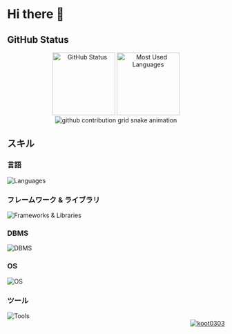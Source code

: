 <h1>Hi there 👋</h1>

<div>
    <h2>GitHub Status</h2>
        <p align="center">
            <img height="145px" src="https://github-profile-summary-cards.vercel.app/api/cards/profile-details?username=koot0303&theme=dark" alt="GitHub Status">
            <img height="145px" src="https://github-readme-stats.vercel.app/api/top-langs/?username=koot0303&layout=compact&theme=dark" alt="Most Used Languages">
            <img src="https://raw.githubusercontent.com/koot0303/koot0303/output/github-contribution-grid-snake.svg" alt="github contribution grid snake animation">
        </p>
</div>

<div>
    <h2>スキル</h2>
        <h3>言語</h3>
            <img align="top"src="https://skillicons.dev/icons?i=python,javascript,html,css" alt="Languages">
        <h3>フレームワーク & ライブラリ</h3>
            <img src="https://skillicons.dev/icons?i=django,flask,vuejs,nodejs" alt="Frameworks & Libraries">
        <h3>DBMS</h3>
            <img src="https://skillicons.dev/icons?i=mysql,sqlite" alt="DBMS">
        <h3>OS</h3>
            <img src="https://skillicons.dev/icons?i=windows,linux,raspberrypi" alt="OS">
        <h3>ツール</h3>
            <img src="https://skillicons.dev/icons?i=git,github,vscode" alt="Tools">
</div>

<div align="right">
    <a href="https://github.com/koot0303/">
        <img src="https://komarev.com/ghpvc/?username=koot0303" alt="koot0303">
    </a>
</div>
